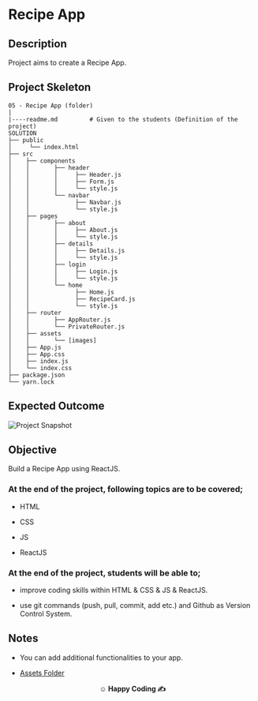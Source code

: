 #  Recipe App 

## Description

Project aims to create a Recipe App.

## Project Skeleton

```
05 - Recipe App (folder)
|
|----readme.md         # Given to the students (Definition of the project)
SOLUTION
├── public
│     └── index.html
├── src
│    ├── components
│    │       ├── header
│    │       │     ├── Header.js
│    │       │     ├── Form.js
│    │       │     └── style.js
│    │       └── navbar
│    │             ├── Navbar.js
│    │             └── style.js
│    ├── pages
│    │       ├── about
│    │       │     ├── About.js
│    │       │     └── style.js
│    │       ├── details
│    │       │     ├── Details.js
│    │       │     └── style.js
│    │       ├── login
│    │       │     ├── Login.js
│    │       │     └── style.js
│    │       └── home
│    │             ├── Home.js
│    │             ├── RecipeCard.js
│    │             └── style.js
│    ├── router
│    │       ├── AppRouter.js
│    │       └── PrivateRouter.js
│    ├── assets
│    │       └── [images]
│    ├── App.js
│    ├── App.css
│    ├── index.js
│    └── index.css
├── package.json
└── yarn.lock
```

## Expected Outcome

![Project Snapshot](./food-search-app.gif)

## Objective

Build a Recipe App using ReactJS.

### At the end of the project, following topics are to be covered;

- HTML

- CSS

- JS

- ReactJS

### At the end of the project, students will be able to;

- improve coding skills within HTML & CSS & JS & ReactJS.

- use git commands (push, pull, commit, add etc.) and Github as Version Control System.



## Notes

- You can add additional functionalities to your app.

- [Assets Folder](./assets/)

**<p align="center">&#9786; Happy Coding &#9997;</p>**
